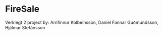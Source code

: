 # FireSale
Verklegt 2 project by: Arnfinnur Kolbeinsson, Daníel Fannar Guðmundsson, Hjálmar Stefánsson
